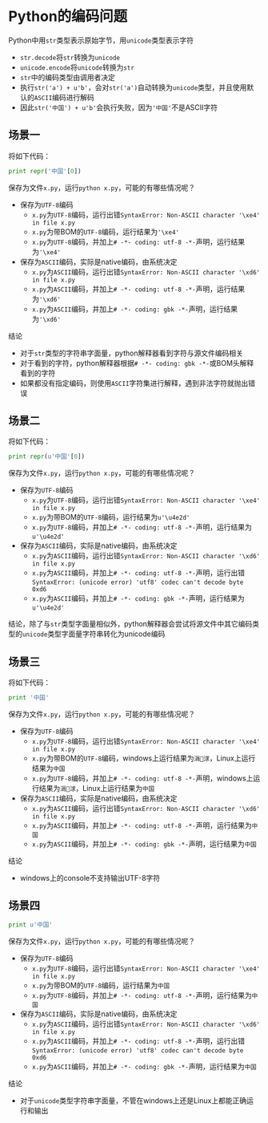 # Python的编码问题

Python中用`str`类型表示原始字节，用`unicode`类型表示字符

- `str.decode`将`str`转换为`unicode`
- `unicode.encode`将`unicode`转换为`str`
- `str`中的编码类型由调用者决定
- 执行`str('a') + u'b'`，会对`str('a')`自动转换为`unicode`类型，并且使用默认的`ASCII`编码进行解码
- 因此`str('中国') + u'b'`会执行失败，因为`'中国'`不是ASCII字符

## 场景一

将如下代码：

```python
print repr('中国'[0])
```

保存为文件`x.py`，运行`python x.py`，可能的有哪些情况呢？

- 保存为`UTF-8`编码
	- `x.py`为`UTF-8`编码，运行出错`SyntaxError: Non-ASCII character '\xe4' in file x.py `
	- `x.py`为带BOM的`UTF-8`编码，运行结果为`'\xe4'`
	- `x.py`为`UTF-8`编码，并加上`# -*- coding: utf-8 -*-`声明，运行结果为`'\xe4'`
- 保存为`ASCII`编码，实际是native编码，由系统决定
	- `x.py`为`ASCII`编码，运行出错`SyntaxError: Non-ASCII character '\xd6' in file x.py`
	- `x.py`为`ASCII`编码，并加上`# -*- coding: utf-8 -*-`声明，运行结果为`'\xd6'`
	- `x.py`为`ASCII`编码，并加上`# -*- coding: gbk -*-`声明，运行结果为`'\xd6'`

结论

- 对于`str`类型的字符串字面量，python解释器看到字符与源文件编码相关
- 对于看到的字符，python解释器根据`# -*- coding: gbk -*-`或BOM头解释看到的字符
- 如果都没有指定编码，则使用`ASCII`字符集进行解释，遇到非法字符就抛出错误

## 场景二

将如下代码：

```python
print repr(u'中国'[0])
```

保存为文件`x.py`，运行`python x.py`，可能的有哪些情况呢？

- 保存为`UTF-8`编码
	- `x.py`为`UTF-8`编码，运行出错`SyntaxError: Non-ASCII character '\xe4' in file x.py `
	- `x.py`为带BOM的`UTF-8`编码，运行结果为`u'\u4e2d'`
	- `x.py`为`UTF-8`编码，并加上`# -*- coding: utf-8 -*-`声明，运行结果为`u'\u4e2d'`
- 保存为`ASCII`编码，实际是native编码，由系统决定
	- `x.py`为`ASCII`编码，运行出错`SyntaxError: Non-ASCII character '\xd6' in file x.py`
	- `x.py`为`ASCII`编码，并加上`# -*- coding: utf-8 -*-`声明，运行出错`SyntaxError: (unicode error) 'utf8' codec can't decode byte 0xd6`
	- `x.py`为`ASCII`编码，并加上`# -*- coding: gbk -*-`声明，运行结果为`u'\u4e2d'`

结论，除了与`str`类型字面量相似外，python解释器会尝试将源文件中其它编码类型的`unicode`类型字面量字符串转化为unicode编码


## 场景三

将如下代码：

```python
print '中国'
```

保存为文件`x.py`，运行`python x.py`，可能的有哪些情况呢？

- 保存为`UTF-8`编码
	- `x.py`为`UTF-8`编码，运行出错`SyntaxError: Non-ASCII character '\xe4' in file x.py `
	- `x.py`为带BOM的`UTF-8`编码，windows上运行结果为`涓浗`，Linux上运行结果为`中国`
	- `x.py`为`UTF-8`编码，并加上`# -*- coding: utf-8 -*-`声明，windows上运行结果为`涓浗`，Linux上运行结果为`中国`
- 保存为`ASCII`编码，实际是native编码，由系统决定
	- `x.py`为`ASCII`编码，运行出错`SyntaxError: Non-ASCII character '\xd6' in file x.py`
	- `x.py`为`ASCII`编码，并加上`# -*- coding: utf-8 -*-`声明，运行结果为`中国`
	- `x.py`为`ASCII`编码，并加上`# -*- coding: gbk -*-`声明，运行结果为`中国`

结论

- windows上的console不支持输出UTF-8字符

## 场景四

```python
print u'中国'
```

保存为文件`x.py`，运行`python x.py`，可能的有哪些情况呢？

- 保存为`UTF-8`编码
	- `x.py`为`UTF-8`编码，运行出错`SyntaxError: Non-ASCII character '\xe4' in file x.py `
	- `x.py`为带BOM的`UTF-8`编码，运行结果为`中国`
	- `x.py`为`UTF-8`编码，并加上`# -*- coding: utf-8 -*-`声明，运行结果为`中国`
- 保存为`ASCII`编码，实际是native编码，由系统决定
	- `x.py`为`ASCII`编码，运行出错`SyntaxError: Non-ASCII character '\xd6' in file x.py`
	- `x.py`为`ASCII`编码，并加上`# -*- coding: utf-8 -*-`声明，运行出错`SyntaxError: (unicode error) 'utf8' codec can't decode byte 0xd6 `
	- `x.py`为`ASCII`编码，并加上`# -*- coding: gbk -*-`声明，运行结果为`中国`

结论

- 对于`unicode`类型字符串字面量，不管在windows上还是Linux上都能正确运行和输出